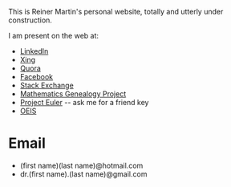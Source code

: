 This is Reiner Martin's personal website, totally and utterly under construction.

I am present on the web at:
- [LinkedIn](https://www.linkedin.com/in/reinermartin/)
- [Xing](https://www.xing.com/profile/Reiner_Martin/cv)
- [Quora](https://www.quora.com/profile/Reiner-Martin-2)
- [Facebook](https://www.facebook.com/reiner.martin)
- [Stack Exchange](https://math.stackexchange.com/users/248912/reiner-martin)
- [Mathematics Genealogy Project](https://www.genealogy.math.ndsu.nodak.edu/id.php?id=36413)
- [Project Euler](https://projecteuler.net/progress=reinermartin) -- ask me for a friend key
- [OEIS](https://oeis.org/search?q=reinermartin(AT)hotmail.com)


# Email

- (first name)(last name)@hotmail.com
- dr.(first name).(last name)@gmail.com
